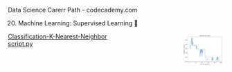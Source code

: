 Data Science Carerr Path - codecademy.com

20. Machine Learning: Supervised Learning 🤖 </br>


<img src="https://github.com/stefanm-git/Data-Science/blob/master/20-Machine-Learning-Supervised-Learning/Classification-K-Nearest-Neighbor/classification_project.png" alt="img" width="20%" align="right">

[Classification-K-Nearest-Neighbor](Classification-K-Nearest-Neighbor)</br>
[script.py](https://github.com/stefanm-git/Data-Science/blob/master/20-Machine-Learning-Supervised-Learning/Classification-K-Nearest-Neighbor/classification_project.py)




